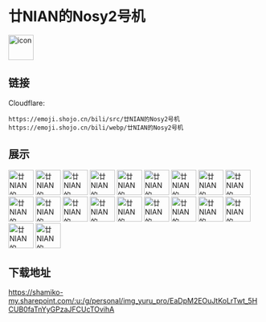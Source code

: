 # 廿NIAN的Nosy2号机
<img src="https://emoji.shojo.cn/bili/src/廿NIAN的Nosy2号机/icon.png" width="50" height="50" alt="icon">

## 链接
Cloudflare:
```
https://emoji.shojo.cn/bili/src/廿NIAN的Nosy2号机
https://emoji.shojo.cn/bili/webp/廿NIAN的Nosy2号机
```
## 展示
<img src="https://emoji.shojo.cn/bili/src/廿NIAN的Nosy2号机/廿NIAN的Nosy2号机-谢谢老板.png" width="50" height="50" alt="廿NIAN的Nosy2号机-谢谢老板">
<img src="https://emoji.shojo.cn/bili/src/廿NIAN的Nosy2号机/廿NIAN的Nosy2号机-有事吗.png" width="50" height="50" alt="廿NIAN的Nosy2号机-有事吗">
<img src="https://emoji.shojo.cn/bili/src/廿NIAN的Nosy2号机/廿NIAN的Nosy2号机-逃跑.png" width="50" height="50" alt="廿NIAN的Nosy2号机-逃跑">
<img src="https://emoji.shojo.cn/bili/src/廿NIAN的Nosy2号机/廿NIAN的Nosy2号机-无语.png" width="50" height="50" alt="廿NIAN的Nosy2号机-无语">
<img src="https://emoji.shojo.cn/bili/src/廿NIAN的Nosy2号机/廿NIAN的Nosy2号机-生气.png" width="50" height="50" alt="廿NIAN的Nosy2号机-生气">
<img src="https://emoji.shojo.cn/bili/src/廿NIAN的Nosy2号机/廿NIAN的Nosy2号机-救命.png" width="50" height="50" alt="廿NIAN的Nosy2号机-救命">
<img src="https://emoji.shojo.cn/bili/src/廿NIAN的Nosy2号机/廿NIAN的Nosy2号机-想想.png" width="50" height="50" alt="廿NIAN的Nosy2号机-想想">
<img src="https://emoji.shojo.cn/bili/src/廿NIAN的Nosy2号机/廿NIAN的Nosy2号机-抓狂.png" width="50" height="50" alt="廿NIAN的Nosy2号机-抓狂">
<img src="https://emoji.shojo.cn/bili/src/廿NIAN的Nosy2号机/廿NIAN的Nosy2号机-啥.png" width="50" height="50" alt="廿NIAN的Nosy2号机-啥">
<img src="https://emoji.shojo.cn/bili/src/廿NIAN的Nosy2号机/廿NIAN的Nosy2号机-没问题.png" width="50" height="50" alt="廿NIAN的Nosy2号机-没问题">
<img src="https://emoji.shojo.cn/bili/src/廿NIAN的Nosy2号机/廿NIAN的Nosy2号机-带薪拉屎.png" width="50" height="50" alt="廿NIAN的Nosy2号机-带薪拉屎">
<img src="https://emoji.shojo.cn/bili/src/廿NIAN的Nosy2号机/廿NIAN的Nosy2号机-带薪便秘.png" width="50" height="50" alt="廿NIAN的Nosy2号机-带薪便秘">
<img src="https://emoji.shojo.cn/bili/src/廿NIAN的Nosy2号机/廿NIAN的Nosy2号机-路过.png" width="50" height="50" alt="廿NIAN的Nosy2号机-路过">
<img src="https://emoji.shojo.cn/bili/src/廿NIAN的Nosy2号机/廿NIAN的Nosy2号机-听听八卦.png" width="50" height="50" alt="廿NIAN的Nosy2号机-听听八卦">
<img src="https://emoji.shojo.cn/bili/src/廿NIAN的Nosy2号机/廿NIAN的Nosy2号机-揪.png" width="50" height="50" alt="廿NIAN的Nosy2号机-揪">
<img src="https://emoji.shojo.cn/bili/src/廿NIAN的Nosy2号机/廿NIAN的Nosy2号机-谁干的好事.png" width="50" height="50" alt="廿NIAN的Nosy2号机-谁干的好事">
<img src="https://emoji.shojo.cn/bili/src/廿NIAN的Nosy2号机/廿NIAN的Nosy2号机-霍.png" width="50" height="50" alt="廿NIAN的Nosy2号机-霍">
<img src="https://emoji.shojo.cn/bili/src/廿NIAN的Nosy2号机/廿NIAN的Nosy2号机-紧张.png" width="50" height="50" alt="廿NIAN的Nosy2号机-紧张">
<img src="https://emoji.shojo.cn/bili/src/廿NIAN的Nosy2号机/廿NIAN的Nosy2号机-呕呕呕.png" width="50" height="50" alt="廿NIAN的Nosy2号机-呕呕呕">
<img src="https://emoji.shojo.cn/bili/src/廿NIAN的Nosy2号机/廿NIAN的Nosy2号机-来不及.png" width="50" height="50" alt="廿NIAN的Nosy2号机-来不及">

## 下载地址

https://shamiko-my.sharepoint.com/:u:/g/personal/img_yuru_pro/EaDpM2EOuJtKoLrTwt_5HCUB0faTnYyGPzaJFCUcTOvihA